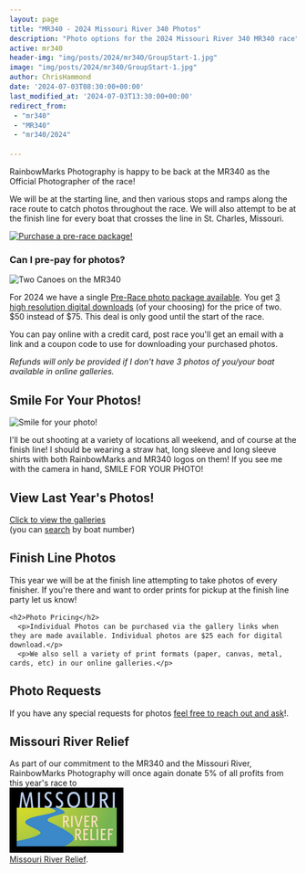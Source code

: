 ```yaml
---
layout: page
title: "MR340 - 2024 Missouri River 340 Photos"
description: "Photo options for the 2024 Missouri River 340 MR340 race"
active: mr340
header-img: "img/posts/2024/mr340/GroupStart-1.jpg"
image: "img/posts/2024/mr340/GroupStart-1.jpg"
author: ChrisHammond
date: '2024-07-03T08:30:00+00:00'
last_modified_at: '2024-07-03T13:30:00+00:00'
redirect_from: 
 - "mr340"
 - "MR340"
 - "mr340/2024"
 
---
```

<div class="row">
  <div class="col-md-12">
  </div>
</div>

<div class="row">
  <div class="col-md-8">
    <p>RainbowMarks Photography is happy to be back at the MR340 as the Official Photographer of the race!</p>
    <p>We will be at the starting line, and then various stops and ramps along the race route to catch photos throughout the race. We will also attempt to be at the finish line for every boat that crosses the line in St. Charles, Missouri.</p>
  </div>
  <div class="col-md-4 text-center"> 
      <a href="https://rainbowmarks.square.site/product/2024-mr340-pre-sale/3"><img src="{% picture direct img/posts/2024/mr340/actionbutton.png %}" alt="Purchase a pre-race package!"></a>
  </div>
</div>
<div class="row">
  <div class="col-md-8">
    <h3>Can I pre-pay for photos?</h3>
    <img src="{% picture direct img/posts/2024/mr340/Small2023/Small2023-800-10.jpg %}" alt="Two Canoes on the MR340">
    <p>For 2024 we have a single <a href="https://rainbowmarks.square.site/product/2024-mr340-pre-sale/3">Pre-Race photo package available</a>. You get <a href="https://rainbowmarks.square.site/product/2024-mr340-pre-sale/3">3 high resolution digital downloads</a> (of your choosing) for the price of two. $50 instead of $75. This deal is only good until the start of the race.</p>
    <p>You can pay online with a credit card, post race you'll get an email with a link and a coupon code to use for downloading your purchased photos.</p>
    <p><i>Refunds will only be provided if I don't have 3 photos of you/your boat available in online galleries.</i></p>
  </div>
  <div class="col-md-4"> 
    <h2>Smile For Your Photos!</h2>
    <img src="{% picture direct img/posts/2024/mr340/Small2023/Small2023-7.jpg %}" alt="Smile for your photo!">
    <p>I'll be out shooting at a variety of locations all weekend, and of course at the finish line! I should be wearing a straw hat, long sleeve and long sleeve shirts with both RainbowMarks and MR340 logos on them! If you see me with the camera in hand, SMILE FOR YOUR PHOTO!</p>
    <h2>View Last Year's Photos!</h2>
    <p><a href="https://photos.rainbowmarks.com/2023/Watersports/MR340">Click to view the galleries</a><br/> (you can <a href="https://photos.rainbowmarks.com/search">search</a> by boat number)</p>    
  </div>
</div>
<div class="row">
  <div class="col-md-12">
    <h2>Finish Line Photos</h2>
    <p>This year we will be at the finish line attempting to take photos of every finisher. If you're there and want to order prints for pickup at the finish line party let us know! </p>

    <h2>Photo Pricing</h2>
      <p>Individual Photos can be purchased via the gallery links when they are made available. Individual photos are $25 each for digital download.</p>
      <p>We also sell a variety of print formats (paper, canvas, metal, cards, etc) in our online galleries.</p>
  </div>
</div>
<div class="row">
  <div class="col-6">
    <h2>Photo Requests</h2>
    <p>If you have any special requests for photos <a href="https://www.chrishammond.com/contact">feel free to reach out and ask</a>!.</p>
  </div>
  <div class="col-md-6">
    <h2>Missouri River Relief</h2>
    <p>As part of our commitment to the MR340 and the Missouri River, RainbowMarks Photography will once again donate 5% of all profits from this year's race to <br /><a href="https://riverrelief.org/" target="_blank"><img src="/img/MRR-logo-color-WEB-200px.png" border="0"><br />Missouri River Relief</a>.</p>
  </div>

</div>



<script>
    (function(b,d,h,e,f,a,c){a=d.getElementsByTagName("script");c=!1;
    var k=e.substring(e.lastIndexOf("/")+1);b.formIds=b.formIds?b.formIds:[];
    for(var g=0;g<a.length;g++)-1<a[g].src.indexOf(k)&&(c=!0);b[f]&&(b.formIds=b.formIds.concat(b[f].form_ids));
    b.formObject=f;b[f]=function(a){if(a.form_ids){
        var c=b.formIds.concat(a.form_ids),d=[],e;for(e in c)c.hasOwnProperty(e)&&-1==d.indexOf(c[e])&&d.push(c[e]);
        a.form_ids=d}b[f]=a};c||(a=d.createElement(h),c=d.getElementsByTagName(h)[0],a.async=!0,a.src=e,c.parentNode.insertBefore(a,
            c))})(window,document,'script', '//cdn3.editmysite.com/app/marketing/js/dist/lead-form.js','leadForm');
    leadForm({ form_ids: ["bf90a3a1-eae1-4060-982c-6dd11f90f703"], preview: 0, asset_domain: 'cdn3.editmysite.com/app/marketing', data_domain: 'www.weebly.com/app/marketing' });
</script>